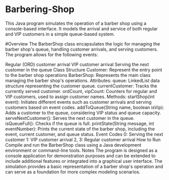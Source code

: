 # Barbering-Shop
This Java program simulates the operation of a barber shop using a console-based interface. It models the arrival and service of both regular and VIP customers in a simple queue-based system.

#Overview
The BarberShop class encapsulates the logic for managing the barber shop's queue, handling customer arrivals, and serving customers. The program allows for the following events:

Regular (ORD) customer arrival
VIP customer arrival
Serving the next customer in the queue
Class Structure
Customer: Represent the entry point to the barber shop operations 
BarberShop: Represents the main class managing the barber shop's operations.
Attributes:
queue: LinkedList data structure representing the customer queue.
currentCustomer: Tracks the currently served customer.
ordCount, vipCount: Counters for regular and VIP customers, used to assign customer names.
Methods:
startShop(int event): Initiates different events such as customer arrivals and serving customers based on event codes.
addToQueue(String name, boolean isVip): Adds a customer to the queue, considering VIP status and queue capacity.
serveNextCustomer(): Serves the next customer in the queue.
isQueueFull(): Checks if the queue is full.
printState(String message, int eventNumber): Prints the current state of the barber shop, including the event, current customer, and queue status.
Event Codes
0: Serving the next customer
1: VIP customer arrival
2, 3: Regular customer arrival
How to Run
Compile and run the BarberShop class using a Java development environment or command-line tools.
Notes
The program is designed as a console application for demonstration purposes and can be extended to include additional features or integrated into a graphical user interface.
The simulation provides a basic representation of a barber shop's operation and can serve as a foundation for more complex modeling scenarios.